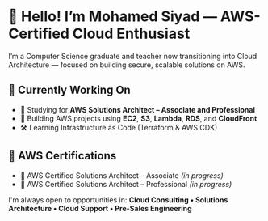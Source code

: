 # 👋 Hello! I’m Mohamed Siyad — AWS-Certified Cloud Enthusiast

I’m a Computer Science graduate and teacher now transitioning into Cloud Architecture — focused on building secure, scalable solutions on AWS.

## 🚀 Currently Working On
- 📘 Studying for **AWS Solutions Architect – Associate and Professional**
- 🔧 Building AWS projects using **EC2**, **S3**, **Lambda**, **RDS**, and **CloudFront**
- 🛠️ Learning Infrastructure as Code (Terraform & AWS CDK)

## 🧠 AWS Certifications
- 🔄 AWS Certified Solutions Architect – Associate *(in progress)*
- 🔄 AWS Certified Solutions Architect – Professional *(in progress)*

I'm always open to opportunities in:
**Cloud Consulting • Solutions Architecture • Cloud Support • Pre-Sales Engineering**


<!---
MohamedSiyad/MohamedSiyad is a ✨ special ✨ repository because its `README.md` (this file) appears on your GitHub profile.
You can click the Preview link to take a look at your changes.
--->
